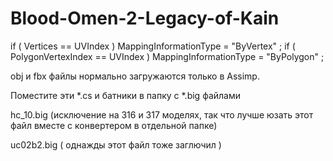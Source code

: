# Blood-Omen-2-Legacy-of-Kain

if ( Vertices           == UVIndex ) MappingInformationType = "ByVertex"  ;
if ( PolygonVertexIndex == UVIndex ) MappingInformationType = "ByPolygon" ;

obj и fbx файлы нормально загружаются только в Assimp.

Поместите эти *.cs и батники в папку с *.big файлами 

hc_10.big (исключение на 316 и 317 моделях, 
так что лучше юзать этот файл вместе с конвертером в отдельной папке)

uc02b2.big ( однажды этот файл тоже заглючил )
